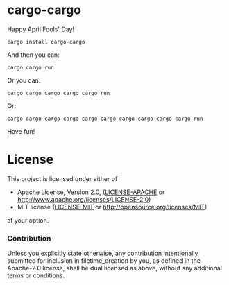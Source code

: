 # cargo-cargo
Happy April Fools' Day!

```
cargo install cargo-cargo
```

And then you can:
```
cargo cargo run
```
Or you can:
```
cargo cargo cargo cargo cargo run
```
Or:
```
cargo cargo cargo cargo cargo cargo cargo cargo cargo cargo run
```
Have fun!

# License

This project is licensed under either of

 * Apache License, Version 2.0, ([LICENSE-APACHE](LICENSE-APACHE) or
   http://www.apache.org/licenses/LICENSE-2.0)
 * MIT license ([LICENSE-MIT](LICENSE-MIT) or
   http://opensource.org/licenses/MIT)

at your option.

### Contribution

Unless you explicitly state otherwise, any contribution intentionally submitted
for inclusion in filetime_creation by you, as defined in the Apache-2.0 license, shall be
dual licensed as above, without any additional terms or conditions.
